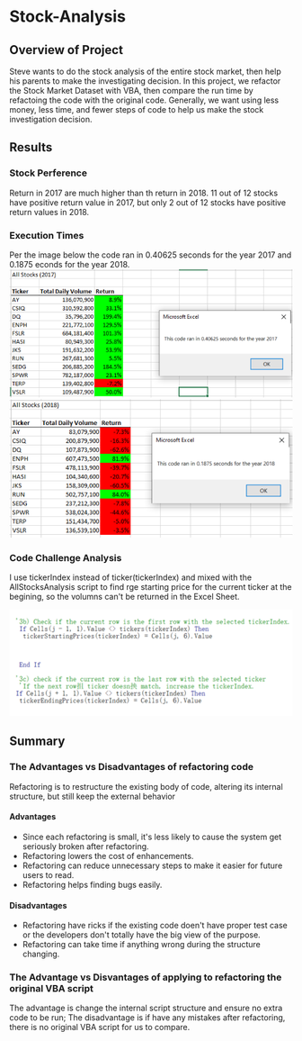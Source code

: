 # Stock-Analysis
## Overview of Project
Steve wants to do the stock analysis of the entire stock market, then help his parents to make the investigating decision. In this project, we refactor the Stock Market Dataset with VBA, then compare the run time by refactoing the code with the original code. Generally, we want using less money, less time, and fewer steps of code to help us make the stock investigation decision.
## Results
### Stock Perference
Return in 2017 are much higher than th return in 2018. 11 out of 12 stocks have positive return value in 2017, but only 2 out of 12 stocks have positive return values in 2018.
### Execution Times
Per the image below the code ran in 0.40625 seconds for the year 2017 and 0.1875 econds for the year 2018.
![](VBA_Challenge_2017.png)
![](VBA_Challenge_2018.png)
### Code Challenge Analysis
I use tickerIndex instead of ticker(tickerIndex) and mixed with the AllStocksAnalysis script to find rge starting price for the current ticker at the begining, so the volumns can't be returned in the Excel Sheet.

![](Code.PNG)
## Summary
### The Advantages vs Disadvantages of refactoring code
Refactoring is to restructure the existing body of code, altering its internal structure, but still keep the external behavior
#### Advantages
- Since each refactoring is small, it's less likely to cause the system get seriously broken after refactoring.
- Refactoring lowers the cost of enhancements.
- Refactoring can reduce unnecessary steps to make it easier for future users to read.
- Refactoring helps finding bugs easily.

#### Disadvantages
- Refactoring have ricks if the existing code doen't have proper test case or the developers don't totally have the big view of the purpose.
- Refactoring can take time if anything wrong during the structure changing.

### The Advantage vs Disvantages of applying to refactoring the original VBA script
The advantage is change the internal script structure and ensure no extra code to be run; The disadvantage is if have any mistakes after refactoring, there is no original VBA script for us to compare.
